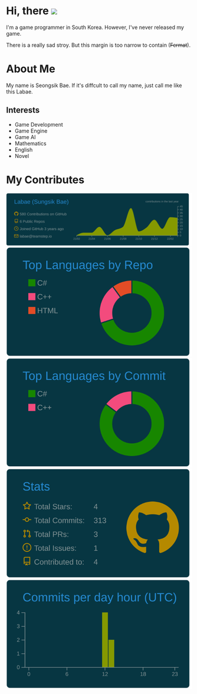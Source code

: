 # Hi, there <img src="https://media.giphy.com/media/hvRJCLFzcasrR4ia7z/giphy.gif" width="25px">


I'm a game programmer in South Korea. However, I've never released my game.

There is a really sad stroy. But this margin is too narrow to contain (~~Fermat~~).


# About Me

My name is Seongsik Bae. If it's diffcult to call my name, just call me like this Labae.

## Interests
- Game Development
- Game Engine
- Game AI
- Mathematics
- English
- Novel


# My Contributes

[![](https://raw.githubusercontent.com/Labae/Labae/master/profile-summary-card-output/solarized_dark/0-profile-details.svg)](https://github.com/vn7n24fzkq/github-profile-summary-cards)
[![](https://raw.githubusercontent.com/Labae/Labae/master/profile-summary-card-output/solarized_dark/1-repos-per-language.svg)](https://github.com/vn7n24fzkq/github-profile-summary-cards) [![](https://raw.githubusercontent.com/Labae/Labae/master/profile-summary-card-output/solarized_dark/2-most-commit-language.svg)](https://github.com/vn7n24fzkq/github-profile-summary-cards)
[![](https://raw.githubusercontent.com/Labae/Labae/master/profile-summary-card-output/solarized_dark/3-stats.svg)](https://github.com/vn7n24fzkq/github-profile-summary-cards) [![](https://raw.githubusercontent.com/Labae/Labae/master/profile-summary-card-output/solarized_dark/4-productive-time.svg)](https://github.com/vn7n24fzkq/github-profile-summary-cards)
